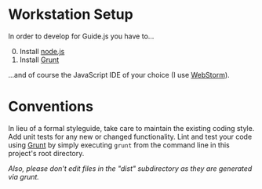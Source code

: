 # Workstation Setup

 In order to develop for Guide.js you have to...

0. Install [node.js](http://nodejs.org/download/)
0. Install  [Grunt](http://gruntjs.com/getting-started)

...and of course the JavaScript IDE of your choice (I use [WebStorm](http://www.jetbrains.com/webstorm/)).

# Conventions

In lieu of a formal styleguide, take care to maintain the existing coding style. Add unit tests for any new or changed functionality. Lint and test your code using [Grunt](http://gruntjs.com/) by simply executing ```grunt``` from the command line in this project's root directory.

_Also, please don't edit files in the "dist" subdirectory as they are generated via grunt._